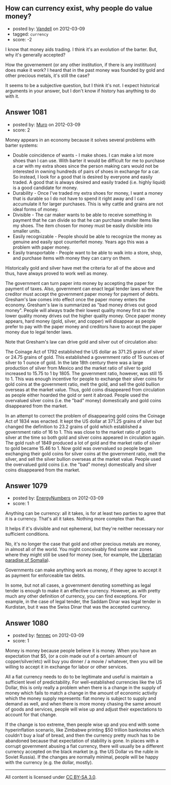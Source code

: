 ## How can currency exist, why people do value money?

- posted by: [Vandell](https://stackexchange.com/users/-1/765-vandell) on 2012-03-09
- tagged: `currency`
- score: -2

I know that money aids trading. I think it's an evolution of the barter.
But, why it's generally accepted? 

How the governement (or any other institution, if there is any institituon) does make it work?
I heard that in the past money was founded by gold and other precious metals, it's still the case?

It seems to be a subjective question, but I think it's not. I expect historical arguments in your answer, but I don't know if history has anything to do with it.


## Answer 1081

- posted by: [Muro](https://stackexchange.com/users/-1/165-muro) on 2012-03-09
- score: 2

Money appears in an economy because it solves several problems with barter systems:

 - Double coincidence of wants - I make shoes. I can make a lot more shoes than I can use. With barter it would be difficult for me to purchase a car with my extra shoes since the person making cars would not be interested in owning hundreds of pairs of shoes in exchange for a car. So instead, I look for a good that is desired by everyone and easily traded. A good that is always desired and easily traded (i.e. highly liquid) is a good candidate for money.
 - Durability - Once I've traded my extra shoes for money, I want a money that is durable so I do not have to spend it right away and I can accumulate it for larger purchases. This is why cattle and grains are not ideal forms of money.
 - Divisible - The car maker wants to be able to receive something in payment that he can divide so that he can purchase smaller items like my shoes. The item chosen for money must be easily divisible into smaller units.
 - Easily recognizable - People should be able to recognize the money as genuine and easily spot counterfeit money. Years ago this was a problem with paper money.
 - Easily transportable - People want to be able to walk into a store, shop, and purchase items with money they can carry on them.

Historically gold and silver have met the criteria for all of the above and thus, have always proved to work well as money.

The government can turn paper into money by accepting the paper for payment of taxes.  Also, government can enact legal tender laws where the creditor must accept the government paper money for payment of debts.  Gresham's law comes into effect once the paper money enters the economy.  Gresham's law is summarized as "bad money drives out good money".  People will always trade their lowest quality money first so the lower quality money drives out the higher quality money.  Once paper money appears, hard money (gold, silver, and copper) will disappear as people prefer to pay with the paper money and creditors have to accept the paper money due to legal tender laws.

Note that Gresham's law can drive gold and silver out of circulation also:

The Coinage Act of 1792 established the US dollar as 371.25 grains of silver or 24.75 grains of gold. This established a government ratio of 15 ounces of silver to 1 ounce of gold. In the late 18th century there was a large production of silver from Mexico and the market ratio of silver to gold increased to 15.75 to 1 by 1805. The government ratio, however, was still 15 to 1. This was enough incentive for people to exchange their silver coins for gold coins at the government ratio, melt the gold, and sell the gold bullion overseas at the market value. Thus, gold coins disappeared from circulation as people either hoarded the gold or sent it abroad. People used the overvalued silver coins (i.e. the "bad" money) domestically and gold coins disappeared from the market.

In an attempt to correct the problem of disappearing gold coins the Coinage Act of 1834 was enacted. It kept the US dollar at 371.25 grains of silver but changed the definition to 23.2 grains of gold which established a government ratio of 16 to 1. This was close to the market ratio of gold to silver at the time so both gold and silver coins appeared in circulation again. The gold rush of 1849 produced a lot of gold and the market ratio of silver to gold became 15.46 to 1. Now gold was overvalued so people began exchanging their gold coins for silver coins at the government ratio, melt the silver, and sell the silver bullion overseas at the market value. People used the overvalued gold coins (i.e. the "bad" money) domestically and silver coins disappeared from the market.


## Answer 1079

- posted by: [EnergyNumbers](https://stackexchange.com/users/-1/104-energynumbers) on 2012-03-09
- score: 1

<p>Anything can be currency: all it takes, is for at least two parties to agree that it is a currency. That's all it takes. Nothing more complex than that.</p>

<p>It helps if it's divisible and not ephemeral, but they're neither necessary nor sufficient conditions.</p>

<p>No, it's no longer the case that gold and other precious metals are money, in almost all of the world. You might conceivably find some war zones where they might still be used for money (see, for example, the <a href="http://www.youtube.com/watch?feature=player_detailpage&amp;v=7QDv4sYwjO0" rel="nofollow">Libertarian paradise of Somalia</a>).</p>

<p>Governments can make anything work as money, if they agree to accept it as payment for enforceable tax debts.</p>

<p>In some, but not all cases, a government denoting something as legal tender is enough to make it an effective currency. However, as with pretty much any other definition of currency, you can find exceptions. For example, in the case of legal tender, the Saddam Dinar was legal tender in Kurdistan, but it was the Swiss Dinar that was the accepted currency.</p>



## Answer 1080

- posted by: [fennec](https://stackexchange.com/users/-1/767-fennec) on 2012-03-09
- score: 1

Money is money because people believe it is money. When you have an expectation that $5, (or a coin made out of a certain amount of copper/silver/etc) will buy you dinner / a movie / whatever, then you will be willing to accept it in exchange for labor or other services.

All a fiat currency needs to do to be legitimate and useful is maintain a sufficient level of predictability. For well-established currencies like the US Dollar, this is only really a problem when there is a change in the supply of money which fails to match a change in the amount of economic activity which the money supply represents: fiat money is subject to supply and demand as well, and when there is more money chasing the same amount of goods and services, people will wise up and adjust their expectations to account for that change.

If the change is too extreme, then people wise up and you end with some hyperinflation scenario, like Zimbabwe printing $50 trillion banknotes which couldn't buy a loaf of bread, and then the currency pretty much has to be abandoned because that expectation of stability is gone. In places with a corrupt government abusing a fiat currency, there will usually be a different currency accepted on the black market (e.g. the US Dollar vs the ruble in Soviet Russia). If the changes are normally minimal, people will be happy with the currency (e.g. the dollar, mostly).



---

All content is licensed under [CC BY-SA 3.0](https://creativecommons.org/licenses/by-sa/3.0/).
